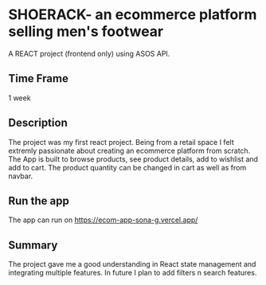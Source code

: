 # SHOERACK- an ecommerce platform selling men's footwear 
A REACT project (frontend only) using ASOS API.

## Time Frame
1 week

## Description
The project was my first react project. Being from a retail space I felt extremly passionate about creating an ecommerce platform from scratch.
The App is built to browse products, see product details, add to wishlist and add to cart. The product quantity can be changed in cart as well as from navbar.

## Run the app
The app can run on https://ecom-app-sona-g.vercel.app/ 

## Summary
The project gave me a good understanding in React state management and integrating multiple features. In future I plan to add filters n search features.

